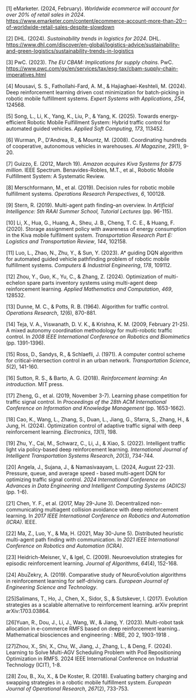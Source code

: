 [1] eMarketer. (2024, February). *Worldwide ecommerce will account for over 20% of retail sales in 2024*. https://www.emarketer.com/content/ecommerce-account-more-than-20--of-worldwide-retail-sales-despite-slowdown

[2] DHL. (2024). *Sustainability trends in logistics for 2024*. DHL. https://www.dhl.com/discover/en-global/logistics-advice/sustainability-and-green-logistics/sustainability-trends-in-logistics

[3] PwC. (2023). *The EU CBAM: Implications for supply chains*. PwC. https://www.pwc.com/gx/en/services/tax/esg-tax/cbam-supply-chain-imperatives.html

[4] Mousavi, S. S., Fathollahi-Fard, A. M., & Hajiaghaei-Keshteli, M. (2024). Deep reinforcement learning driven cost minimization for batch-picking in robotic mobile fulfillment systems. *Expert Systems with Applications*, *254*, 124568.

[5] Song, L., Li, K., Yang, K., Liu, P., & Yang, K. (2025). Towards energy-efficient Robotic Mobile Fulfillment System: Hybrid traffic control for automated guided vehicles. *Applied Soft Computing*, *173*, 113452.

[6] Wurman, P., D'Andrea, R., & Mountz, M. (2008). Coordinating hundreds of cooperative, autonomous vehicles in warehouses. *AI Magazine*, *29*(1), 9-20.

[7] Guizzo, E. (2012, March 19). *Amazon acquires Kiva Systems for $775 million*. IEEE Spectrum. Benavides-Robles, M.T., et al., Robotic Mobile Fulfillment System: A Systematic Review.

[8] Merschformann, M., et al. (2019). Decision rules for robotic mobile fulfillment systems. *Operations Research Perspectives*, *6*, 100128.

[9] Stern, R. (2019). Multi-agent path finding–an overview. In *Artificial Intelligence: 5th RAAI Summer School, Tutorial Lectures* (pp. 96-115).

[10] Li, X., Hua, G., Huang, A., Sheu, J. B., Cheng, T. C. E., & Huang, F. (2020). Storage assignment policy with awareness of energy consumption in the Kiva mobile fulfilment system. *Transportation Research Part E: Logistics and Transportation Review*, *144*, 102158.

[11] Luo, L., Zhao, N., Zhu, Y., & Sun, Y. (2023). A* guiding DQN algorithm for automated guided vehicle pathfinding problem of robotic mobile fulfillment systems. *Computers & Industrial Engineering*, *178*, 109112.

[12] Zhou, Y., Guo, K., Yu, C., & Zhang, Z. (2024). Optimization of multi-echelon spare parts inventory systems using multi-agent deep reinforcement learning. *Applied Mathematics and Computation*, *469*, 128532.

[13] Dunne, M. C., & Potts, R. B. (1964). Algorithm for traffic control. *Operations Research*, *12*(6), 870-881.

[14] Teja, V. A., Viswanath, D. V. K., & Krishna, K. M. (2009, February 21-25). A mixed autonomy coordination methodology for multi-robotic traffic control. In *2008 IEEE International Conference on Robotics and Biomimetics* (pp. 1391-1396).

[15] Ross, D., Sandys, R., & Schlaefli, J. (1971). A computer control scheme for critical-intersection control in an urban network. *Transportation Science*, *5*(2), 141-160.

[16] Sutton, R. S., & Barto, A. G. (2018). *Reinforcement learning: An introduction*. MIT press.

[17] Zheng, G., et al. (2019, November 3-7). Learning phase competition for traffic signal control. In *Proceedings of the 28th ACM International Conference on Information and Knowledge Management* (pp. 1653-1662).

[18] Cao, K., Wang, L., Zhang, S., Duan, L., Jiang, G., Sfarra, S., Zhang, H., & Jung, H. (2024). Optimization control of adaptive traffic signal with deep reinforcement learning. *Electronics*, *13*(1), 198.

[19] Zhu, Y., Cai, M., Schwarz, C., Li, J., & Xiao, S. (2022). Intelligent traffic light via policy-based deep reinforcement learning. *International Journal of Intelligent Transportation Systems Research*, *20*(3), 734-744.

[20] Angela, J., Sujana, J., & Namasivaayam, L. (2024, August 22-23). Pressure, queue, and average speed - based multi-agent DQN for optimizing traffic signal control. *2024 International Conference on Advances in Data Engineering and Intelligent Computing Systems (ADICS)* (pp. 1-6).

[21] Chen, Y. F., et al. (2017, May 29-June 3). Decentralized non-communicating multiagent collision avoidance with deep reinforcement learning. In *2017 IEEE International Conference on Robotics and Automation (ICRA)*. IEEE.

[22] Ma, Z., Luo, Y., & Ma, H. (2021, May 30-June 5). Distributed heuristic multi-agent path finding with communication. In *2021 IEEE International Conference on Robotics and Automation (ICRA)*.

[23] Heidrich-Meisner, V., & Igel, C. (2009). Neuroevolution strategies for episodic reinforcement learning. *Journal of Algorithms*, *64*(4), 152-168.

[24] AbuZekry, A. (2019). Comparative study of NeuroEvolution algorithms in reinforcement learning for self-driving cars. *European Journal of Engineering Science and Technology*.

[25]Salimans, T., Ho, J., Chen, X., Sidor, S., & Sutskever, I. (2017). Evolution strategies as a scalable alternative to reinforcement learning. arXiv preprint arXiv:1703.03864.

[26]Yuan, R., Dou, J., Li, J., Wang, W., & Jiang, Y. (2023). Multi-robot task allocation in e-commerce RMFS based on deep reinforcement learning.. Mathematical biosciences and engineering : MBE, 20 2, 1903-1918 .

[27]Zhou, X., Shi, X., Chu, W., Jiang, J., Zhang, L., & Deng, F. (2024). Learning to Solve Multi-AGV Scheduling Problem with Pod Repositioning Optimization in RMFS. 2024 IEEE International Conference on Industrial Technology (ICIT), 1-8.

[28] Zou, B., Xu, X., & De Koster, R. (2018). Evaluating battery charging and swapping strategies in a robotic mobile fulfillment system. *European Journal of Operational Research*, *267*(2), 733-753.